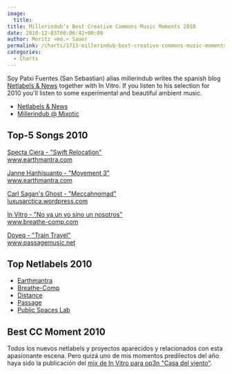 ```yaml
---
image:
  title: 
title: Millerindub’s Best Creative Commons Music Moments 2010
date: 2010-12-03T00:06:42+00:00
author: Moritz »mo.« Sauer
permalink: /charts/1713-millerindub-best-creative-commons-music-moments-2010
categories:
  - Charts
---
```



<div class="grid_7">
  <p>
    Soy Patxi Fuentes (San Sebastian) alias millerindub writes the spanish blog <a href="http://netlabelsnews.blogspot.com" target="_blank">Netlabels & News</a> together with In Vitro. If you listen to his selection for 2010 you'll listen to some experimental and beautiful ambient music.
  </p>
  
  <ul>
    <li>
      <a href="http://netlabelsnews.blogspot.com" target="_blank">Netlabels & News</a>
    </li>
    <li>
      <a href="http://www.mixotic.net/dj-mixes/ambient-chillout/161" target="_blank">Millerindub @ Mixotic</a>
    </li>
  </ul>
  
  <p>
    <!--more-->
  </p>
</div>

<div class="clear">
</div>

<div class="grid_5">
  <h2>
    Top-5 Songs 2010
  </h2>
  
  <p>
    <a href="http://www.phlow.es/wp-content/uploads/best-of-2010/specta_ciera_-_swift_relocation.mp3">Specta Ciera - "Swift Relocation"</a><br /> <a href="http://www.earthmantra.com">www.earthmantra.com</a>
  </p>
  
  <p>
    <a href="http://www.phlow.es/wp-content/uploads/best-of-2010/janne_hanhisuanto_-_movement_3.mp3">Janne Hanhisuanto - "Movement 3"</a><br /> <a href="http://www.earthmantra.com">www.earthmantra.com</a>
  </p>
  
  <p>
    <a href="http://www.phlow.es/wp-content/uploads/best-of-2010/carl_sagans_ghost_-_meccahnomad.mp3">Carl Sagan's Ghost - "Meccahnomad"</a><br /> <a href="http://luxusarctica.wordpress.com">luxusarctica.wordpress.com</a>
  </p>
  
  <p>
    <a href="http://www.phlow.es/wp-content/uploads/best-of-2010/in_vitro_-_ya_no_un_yo_sino_un_nosotros.mp3">In Vitro - "No ya un yo sino un nosotros"</a><br /> <a href="http://breathe-comp.com">www.breathe-comp.com</a>
  </p>
  
  <p>
    <a href="http://www.phlow.es/wp-content/uploads/best-of-2010/doyeq_-_train_travel.mp3">Doyeq - "Train Travel"</a><br /> <a href="http://www.passagemusic.net">www.passagemusic.net</a>
  </p>
</div>

<div class="grid_5">
  <h2>
    Top Netlabels 2010
  </h2>
  
  <ul>
    <li>
      <a href="http://earthmantra.com/index.php" target="_blank">Earthmantra</a>
    </li>
    <li>
      <a href=" http://breathe-comp.com/" target="_blank">Breathe-Comp</a>
    </li>
    <li>
      <a href="http://distancerecordings.com/" target="_blank">Distance</a>
    </li>
    <li>
      <a href="http://www.passagemusic.net/" target="_blank">Passage</a>
    </li>
    <li>
      <a href="http://lab.pubspaces.com/" target="_blank">Public Spaces Lab</a>
    </li>
  </ul>
</div>

<div class="grid_6">
  <h2>
    Best CC Moment 2010
  </h2>
  
  <p>
    Todos los nuevos netlabels y proyectos aparecidos y relacionados con esta apasionante escena. Pero quizá uno de mis momentos predilectos del año haya sido la publicación del <a href="http://www.phlow.es/mp3-descargar-libre/electronic/ambient-electronic/2748-op3n038-in-vitro-casa-del-viento" target="_blank">mix de In Vitro para op3n "Casa del viento"</a>.
  </p>
</div>

<div class="clear">
</div>